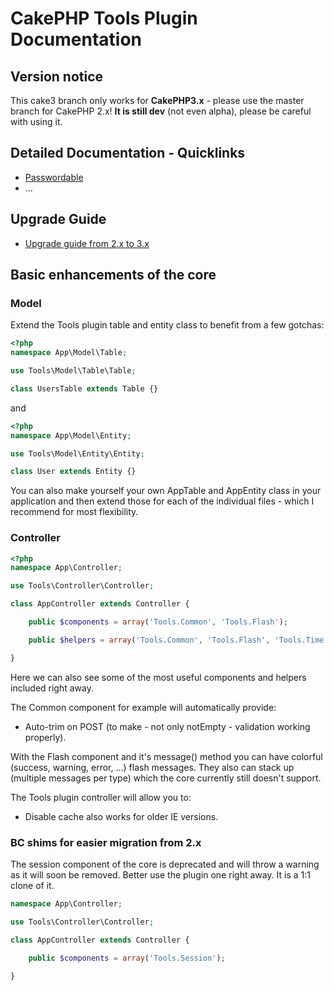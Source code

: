 # CakePHP Tools Plugin Documentation

## Version notice

This cake3 branch only works for **CakePHP3.x** - please use the master branch for CakePHP 2.x!
**It is still dev** (not even alpha), please be careful with using it.

## Detailed Documentation - Quicklinks
* [Passwordable](Passwordable.md)
* ...

## Upgrade Guide
* [Upgrade guide from 2.x to 3.x](Upgrade.md)

## Basic enhancements of the core

### Model
Extend the Tools plugin table and entity class to benefit from a few gotchas:
```php
<?php
namespace App\Model\Table;

use Tools\Model\Table\Table;

class UsersTable extends Table {}
```
and
```php
<?php
namespace App\Model\Entity;

use Tools\Model\Entity\Entity;

class User extends Entity {}
```
You can also make yourself your own AppTable and AppEntity class in your application and then
extend those for each of the individual files - which I recommend for most flexibility.

### Controller
```php
<?php
namespace App\Controller;

use Tools\Controller\Controller;

class AppController extends Controller {

	public $components = array('Tools.Common', 'Tools.Flash');

	public $helpers = array('Tools.Common', 'Tools.Flash', 'Tools.Time', 'Tools.Number', 'Tools.Format');

}
```
Here we can also see some of the most useful components and helpers included right away.

The Common component for example will automatically provide:
- Auto-trim on POST (to make - not only notEmpty - validation working properly).

With the Flash component and it's message() method you can have colorful (success, warning, error, ...) flash messages.
They also can stack up (multiple messages per type) which the core currently still doesn't support.

The Tools plugin controller will allow you to:
- Disable cache also works for older IE versions.




### BC shims for easier migration from 2.x
The session component of the core is deprecated and will throw a warning as it will soon be removed.
Better use the plugin one right away. It is a 1:1 clone of it.
```php
namespace App\Controller;

use Tools\Controller\Controller;

class AppController extends Controller {

	public $components = array('Tools.Session');

}
```


